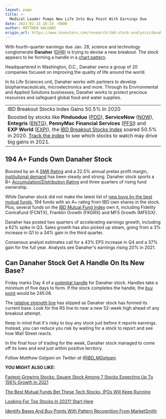 ```yaml
---
layout: page
title: >-
  Medical Leader Pumps New Life Into Buy Point With Earnings Due
date: 2021-01-15 16:14 -0800
author: MATTHEW GALGANI
origin_url: https://www.investors.com/research/ibd-stock-analysis/danaher-stock-life-sciences-leader-nears-breakout-q4-earnings-due/
---
```





With fourth-quarter earnings due Jan. 28, science and technology conglomerate **Danaher** ([DHR](https://research.investors.com/quote.aspx?symbol=DHR)) is trying to devise a new breakout. The stock appears to be forming a handle in a [chart pattern](https://www.investors.com/how-to-invest/stock-chart-reading-for-beginners/).




Headquartered in Washington, D.C., Danaher owns a group of 20 companies focused on improving the quality of life around the world.


In its Life Sciences unit, Danaher works with partners to develop biopharmaceuticals, microelectronics and more. Through its Environmental and Applied Solutions businesses, Danaher works to protect precious resources and safeguard global food and water supplies.




|  |
| --- |
| IBD Breakout Stocks Index Gains 50.5% In 2020
Boosted by stocks like **Pinduoduo** ([PDD](https://research.investors.com/quote.aspx?symbol=PDD)), **ServiceNow** ([NOW](https://research.investors.com/quote.aspx?symbol=NOW)), **Entegris** ([ENTG](https://research.investors.com/quote.aspx?symbol=ENTG)), **PennyMac Financial Services** ([PFSI](https://research.investors.com/quote.aspx?symbol=PFSI)) and **EXP World** ([EXPI](https://research.investors.com/quote.aspx?symbol=EXPI)), the [IBD Breakout Stocks Index](https://www.investors.com/research/breakout-stocks-technical-analysis/breakout-stocks-technical-analysis/) soared 50.5% in 2020. [Track the index](https://www.investors.com/research/breakout-stocks-technical-analysis/breakout-stocks-technical-analysis/) to see which stocks to watch may drive big gains in 2021. |


194 A+ Funds Own Danaher Stock
------------------------------


Boosted by an A [SMR Rating](https://www.investors.com/how-to-invest/investors-corner/how-to-find-top-stocks-2/) and a 22.5% annual pretax profit margin, [institutional demand](https://www.investors.com/ibd-university/can-slim/institutional-sponsorship/) has been steady and strong. Danaher stock sports a B+ [Accumulation/Distribution Rating](https://www.investors.com/how-to-invest/investors-corner/why-the-accumulationdistribution-rating-is-one-key-to-finding-great-stocks/) and three quarters of rising fund ownership.


While Danaher stock did not make the latest list of [new buys by the best mutual funds](https://www.investors.com/etfs-and-funds/mutual-funds/best-mutual-funds-invest-in-these-tech-stocks-to-watch-ipo-stocks/), 194 funds with an A+ rating from IBD own shares in the stock. Plus, several funds on the [IBD Mutual Fund Index](https://www.investors.com/how-to-invest/investors-corner/when-to-buy-stocks-are-best-mutual-funds-buying-your-watchlist-stocks-how-to-find-out/) own it, including Fidelity Contrafund (FCNTX), Franklin Growth (FKGRX) and MFS Growth (MFEGX).


Danaher has posted two quarters of accelerating earnings growth, including a 62% spike in Q3. Sales growth has also picked up steam, going from a 3% increase in Q1 to a 34% gain in the third quarter.


Consensus analyst estimates call for a 43% EPS increase in Q4 and a 37% gain for the full year. Analysts see Danaher's earnings rising 20% in 2021.


Can Danaher Stock Get A Handle On Its New Base?
-----------------------------------------------


Friday marks Day 4 of a [potential handle](https://www.investors.com/how-to-invest/investors-corner/the-basics-spot-traits-of-proper-handles-on-cup-patterns/) for Danaher stock. Handles take a minimum of five days to form. If the stock completes the handle, the [buy point](https://www.investors.com/how-to-invest/investors-corner/apple-stock-set-up-proper-buy-point-before-big-rally/) would be 245.06.


The [relative strength line](https://www.investors.com/how-to-invest/investors-corner/relative-strength-line-identifies-strong-stocks/) has slipped as Danaher stock has formed its current base. Look for the RS line to near a new 52-week high ahead of any breakout attempt.


Keep in mind that it's risky to buy any stock just before it reports earnings. Instead, you can reduce you risk by waiting for a stock to report and see how Wall Street reacts.


In the final hour of trading for the week, Danaher stock managed to come off its lows and end just within positive territory.


*Follow Matthew Galgani on Twitter at [@IBD\_MGalgani](https://twitter.com/ibd_mgalgani).*


**YOU MIGHT ALSO LIKE:**


[Fastest-Growing Stocks: Square Stock Among 7 Stocks Expecting Up To 156% Growth In 2021](https://www.investors.com/research/fastest-growing-stocks-to-watch-2021/)


[The Best Mutual Funds Bet These Tech Stocks, IPOs Will Keep Running](https://www.investors.com/etfs-and-funds/mutual-funds/best-mutual-funds-invest-in-these-tech-stocks-to-watch-ipo-stocks/)


[Looking For Top Stocks In 2021? Start Here](https://www.investors.com/how-to-invest/investors-corner/sp500-beating-lists-find-next-apple-amazon/)


[Identify Bases And Buy Points With Pattern Recognition From MarketSmith](https://www.investors.com/product/marketsmith/?artProdLink=MarketSmith)




